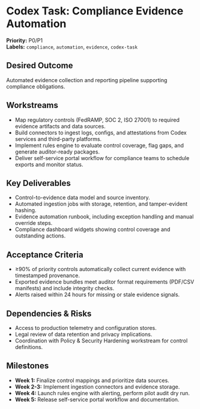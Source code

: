 # Codex Task: Compliance Evidence Automation

**Priority:** P0/P1  
**Labels:** `compliance`, `automation`, `evidence`, `codex-task`

## Desired Outcome
Automated evidence collection and reporting pipeline supporting compliance obligations.

## Workstreams
- Map regulatory controls (FedRAMP, SOC 2, ISO 27001) to required evidence artifacts and data sources.
- Build connectors to ingest logs, configs, and attestations from Codex services and third-party platforms.
- Implement rules engine to evaluate control coverage, flag gaps, and generate auditor-ready packages.
- Deliver self-service portal workflow for compliance teams to schedule exports and monitor status.

## Key Deliverables
- Control-to-evidence data model and source inventory.
- Automated ingestion jobs with storage, retention, and tamper-evident hashing.
- Evidence automation runbook, including exception handling and manual override steps.
- Compliance dashboard widgets showing control coverage and outstanding actions.

## Acceptance Criteria
- ≥90% of priority controls automatically collect current evidence with timestamped provenance.
- Exported evidence bundles meet auditor format requirements (PDF/CSV manifests) and include integrity checks.
- Alerts raised within 24 hours for missing or stale evidence signals.

## Dependencies & Risks
- Access to production telemetry and configuration stores.
- Legal review of data retention and privacy implications.
- Coordination with Policy & Security Hardening workstream for control definitions.

## Milestones
- **Week 1:** Finalize control mappings and prioritize data sources.
- **Week 2-3:** Implement ingestion connectors and evidence storage.
- **Week 4:** Launch rules engine with alerting, perform pilot audit dry run.
- **Week 5:** Release self-service portal workflow and documentation.
